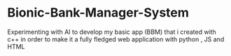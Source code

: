 # Bionic-Bank-Manager-System
Experimenting with AI to develop my basic app (BBM) that i created with c++ in order to make it a fully fledged web application with python , JS and HTML
